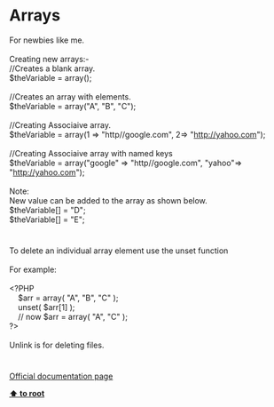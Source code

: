 # Arrays




<div class="phpcode"><span class="html">
For newbies like me.<br><br>Creating new arrays:-<br>//Creates a blank array.<br>$theVariable = array();<br><br>//Creates an array with elements.<br>$theVariable = array(&quot;A&quot;, &quot;B&quot;, &quot;C&quot;);<br><br>//Creating Associaive array.<br>$theVariable = array(1 =&gt; &quot;http//google.com&quot;, 2=&gt; &quot;<a href="http://yahoo.com" rel="nofollow" target="_blank">http://yahoo.com</a>&quot;);<br><br>//Creating Associaive array with named keys<br>$theVariable = array(&quot;google&quot; =&gt; &quot;http//google.com&quot;, &quot;yahoo&quot;=&gt; &quot;<a href="http://yahoo.com" rel="nofollow" target="_blank">http://yahoo.com</a>&quot;);<br><br>Note:<br>New value can be added to the array as shown below.<br>$theVariable[] = &quot;D&quot;;<br>$theVariable[] = &quot;E&quot;;</span>
</div>
  

#


<div class="phpcode"><span class="html">
To delete an individual array element use the unset function<br><br>For example:<br><br><span class="default">&lt;?PHP<br>&#xA0; &#xA0; $arr </span><span class="keyword">= array( </span><span class="string">&quot;A&quot;</span><span class="keyword">, </span><span class="string">&quot;B&quot;</span><span class="keyword">, </span><span class="string">&quot;C&quot; </span><span class="keyword">);<br>&#xA0; &#xA0; unset( </span><span class="default">$arr</span><span class="keyword">[</span><span class="default">1</span><span class="keyword">] );<br>&#xA0; &#xA0; </span><span class="comment">// now $arr = array( &quot;A&quot;, &quot;C&quot; );<br></span><span class="default">?&gt;<br></span><br>Unlink is for deleting files.</span>
</div>
  

#

[Official documentation page](https://www.php.net/manual/en/book.array.php)

**[⬆ to root](/)**